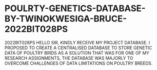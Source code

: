 # POULRTY-GENETICS-DATABASE-BY-TWINOKWESIGA-BRUCE-2022BIT028PS
2022BIT028PS
HELLO SIR, KINDLY RECEIVE MY PROJECT DATABASE.
I PROPOSED TO CREATE A CENTRALISED DATABASE TO STORE GENETIC DATA OF POULTRY BIRDS AS A SOLUTION THAT WAS FOR ONE OF MY RESEARCH ASSIGNMENTS, THE DATABASE WAS MAJORLY TO OVERCOME CHALLENGES OF DATA LIMITATIONS ON POULTRY BREEDS.

